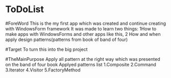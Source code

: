 # ToDoList

#ForeWord
 This is the my first app which was created and continue creating with WindowsForm framework
It was made to learn two things: 
   1How to make apps with WindowsForms and other apps like this, 
   2 How and when apply design patterns(patterns from book of band of four) 

#Target
To turn this into the big project

#TheMainPurpose
Apply all pattern at the right way which was presented on the band of four book 
 Applyed patterns list
 1.Composite
 2.Command
 3.Iterator
 4.Visitor
 5.FactoryMethod
